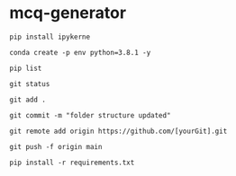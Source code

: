 # mcq-generator  
```
pip install ipykerne
```

```
conda create -p env python=3.8.1 -y
```

```
pip list
```

```
git status
```

```
git add .
```

```
git commit -m "folder structure updated"
```

```
git remote add origin https://github.com/[yourGit].git
```

```
git push -f origin main
```

```
pip install -r requirements.txt 
```
